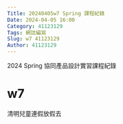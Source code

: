 ```yaml
---
Title: 20240405w7 Spring 課程紀錄
Date: 2024-04-05 16:00
Category: 41123129
Tags: 網誌編寫
Slug: w7 41123129
Author: 41123129
---
```


2024 Spring 協同產品設計實習課程紀錄

<!-- PELICAN_END_SUMMARY -->

# w7
清明兒童連假放假去





